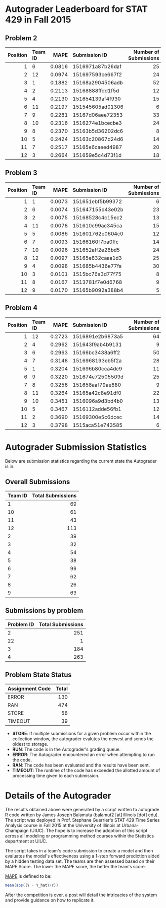 Autograder Leaderboard for STAT 429 in Fall 2015
================================================

Problem 2
---------

|  Position| Team ID |    MAPE| Submission ID    |  Number of Submissions|
|---------:|:--------|-------:|:-----------------|----------------------:|
|         1| 6       |  0.0816| 1516971a87b26daf |                     25|
|         2| 12      |  0.0974| 151697593ce667f2 |                     24|
|         3| 1       |  0.1882| 15168a2904506adb |                     52|
|         4| 2       |  0.2113| 15168888ffdd1f5d |                     12|
|         5| 4       |  0.2130| 151654139af4f930 |                     15|
|         6| 11      |  0.2197| 151545605ad01306 |                      6|
|         7| 9       |  0.2281| 15167d06aee72353 |                     33|
|         8| 10      |  0.2316| 1516274e1bcecbe3 |                     24|
|         9| 8       |  0.2370| 15163b5d36202dc6 |                      8|
|        10| 5       |  0.2424| 15163c20867d24d6 |                     14|
|        11| 7       |  0.2517| 15165e6caeed4987 |                     20|
|        12| 3       |  0.2664| 151659e5c4d73f1d |                     18|

Problem 3
---------

|  Position| Team ID |    MAPE| Submission ID    |  Number of Submissions|
|---------:|:--------|-------:|:-----------------|----------------------:|
|         1| 1       |  0.0073| 151651ebf5b99372 |                      6|
|         2| 6       |  0.0074| 151647155d43e02b |                     23|
|         3| 2       |  0.0075| 15168528c4c15ec2 |                     13|
|         4| 11      |  0.0078| 151610c99ac345ca |                     15|
|         5| 5       |  0.0086| 151601762e0604c0 |                     12|
|         6| 7       |  0.0093| 15166160f7ba0ffc |                     14|
|         7| 10      |  0.0096| 151652aff2e26bd5 |                     24|
|         8| 12      |  0.0097| 15165e832caaa1d3 |                     25|
|         9| 4       |  0.0098| 151685b4436e77fa |                     30|
|        10| 3       |  0.0101| 1515bc76a3d77f75 |                      8|
|        11| 8       |  0.0167| 1513781f7e0d6768 |                      9|
|        12| 9       |  0.0170| 15165b9092a388b4 |                      5|

Problem 4
---------

|  Position| Team ID |    MAPE| Submission ID    |  Number of Submissions|
|---------:|:--------|-------:|:-----------------|----------------------:|
|         1| 12      |  0.2723| 1516891e2b6873a5 |                     64|
|         2| 4       |  0.2962| 151643f9ab4b9131 |                      9|
|         3| 6       |  0.2963| 15166bc3438a6ff2 |                     50|
|         4| 7       |  0.3148| 1516968193eb5f2a |                     28|
|         5| 1       |  0.3204| 151696b80cca4dc9 |                     11|
|         6| 9       |  0.3220| 151674e72505509d |                     25|
|         7| 8       |  0.3256| 151658aaf79ae880 |                      9|
|         8| 11      |  0.3264| 15165a42c8e91df0 |                     22|
|         9| 10      |  0.3451| 1516096a9d3bd4b0 |                     13|
|        10| 5       |  0.3467| 1516112adde56fb1 |                     12|
|        11| 2       |  0.3690| 15169300e5c6dcec |                     14|
|        12| 3       |  0.3798| 1515aca51e743585 |                      6|

Autograder Submission Statistics
================================

Below are submission statistics regarding the current state the Autograder is in.

Overall Submissions
-------------------

| Team ID |  Total Submissions|
|:--------|------------------:|
| 1       |                 69|
| 10      |                 61|
| 11      |                 43|
| 12      |                113|
| 2       |                 39|
| 3       |                 32|
| 4       |                 54|
| 5       |                 38|
| 6       |                 99|
| 7       |                 62|
| 8       |                 26|
| 9       |                 63|

Submissions by problem
----------------------

| Problem ID |  Total Submissions|
|:-----------|------------------:|
| 2          |                251|
| 22         |                  1|
| 3          |                184|
| 4          |                263|

Problem State Status
--------------------

| Assignment Code |  Total|
|:----------------|------:|
| ERROR           |    130|
| RAN             |    474|
| STORE           |     56|
| TIMEOUT         |     39|

-   **STORE**: If multiple submissions for a given problem occur within the collection window, the autograder evalutes the newest and sends the oldest to storage.
-   **RUN**: The code is in the Autograder's grading queue.
-   **ERROR**: The Autograder encountered an error when attempting to run the code.
-   **RAN**: The code has been evaluated and the results have been sent.
-   **TIMEOUT**: The runtime of the code has exceeded the allotted amount of processing time given to each submission.

Details of the Autograder
=========================

The results obtained above were generated by a script written to autograde R code written by James Joseph Balamuta (balamut2 [at] illinois [dot] edu). The script was deployed in Prof. Stephane Guerrier's STAT 429 Time Series Analysis course in Fall 2015 at the University of Illinois at Urbana-Champaign (UIUC). The hope is to increase the adoption of this script across all modeling or programming method courses within the Statistics department at UIUC.

The script takes in a team's code submission to create a model and then evaluates the model's effectiveness using a 1-step forward prediction aided by a hidden testing data set. The teams are then assessed based on their MAPE Score. The lower the MAPE score, the better the team's score.

[MAPE](https://en.wikipedia.org/wiki/Mean_absolute_percentage_error) is defined to be:

``` r
mean(abs((Y - Y_hat)/Y))
```

After the competition is over, a post will detail the intricacies of the system and provide guidance on how to replicate it.
